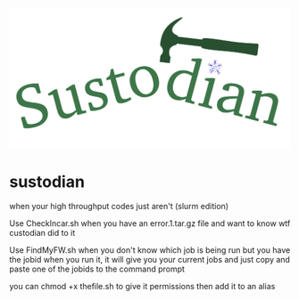 ![Sustodian](https://github.com/wuz75/sustodian/blob/main/sus.png)

# sustodian
when your high throughput codes just aren't (slurm edition)

Use CheckIncar.sh when you have an error.1.tar.gz file and want to know wtf custodian did to it

Use FindMyFW.sh when you don't know which job is being run but you have the jobid
when you run it, it will give you your current jobs and just copy and paste one of the jobids to the command prompt


you can chmod +x thefile.sh to give it permissions
then add it to an alias
